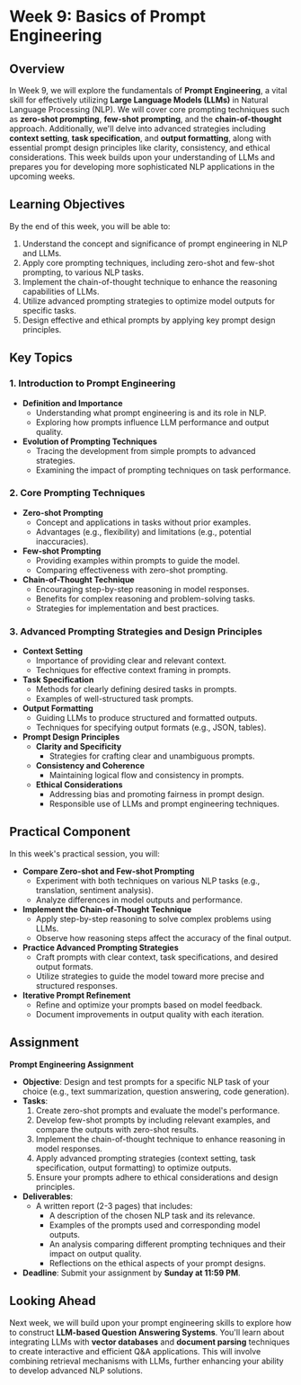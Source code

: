 # Week 9: Basics of Prompt Engineering

## Overview

In Week 9, we will explore the fundamentals of **Prompt Engineering**, a vital skill for effectively utilizing **Large Language Models (LLMs)** in Natural Language Processing (NLP). We will cover core prompting techniques such as **zero-shot prompting**, **few-shot prompting**, and the **chain-of-thought** approach. Additionally, we'll delve into advanced strategies including **context setting**, **task specification**, and **output formatting**, along with essential prompt design principles like clarity, consistency, and ethical considerations. This week builds upon your understanding of LLMs and prepares you for developing more sophisticated NLP applications in the upcoming weeks.

## Learning Objectives

By the end of this week, you will be able to:

1. Understand the concept and significance of prompt engineering in NLP and LLMs.
2. Apply core prompting techniques, including zero-shot and few-shot prompting, to various NLP tasks.
3. Implement the chain-of-thought technique to enhance the reasoning capabilities of LLMs.
4. Utilize advanced prompting strategies to optimize model outputs for specific tasks.
5. Design effective and ethical prompts by applying key prompt design principles.

## Key Topics

### 1. Introduction to Prompt Engineering

- **Definition and Importance**
  - Understanding what prompt engineering is and its role in NLP.
  - Exploring how prompts influence LLM performance and output quality.
- **Evolution of Prompting Techniques**
  - Tracing the development from simple prompts to advanced strategies.
  - Examining the impact of prompting techniques on task performance.

### 2. Core Prompting Techniques

- **Zero-shot Prompting**
  - Concept and applications in tasks without prior examples.
  - Advantages (e.g., flexibility) and limitations (e.g., potential inaccuracies).
- **Few-shot Prompting**
  - Providing examples within prompts to guide the model.
  - Comparing effectiveness with zero-shot prompting.
- **Chain-of-Thought Technique**
  - Encouraging step-by-step reasoning in model responses.
  - Benefits for complex reasoning and problem-solving tasks.
  - Strategies for implementation and best practices.

### 3. Advanced Prompting Strategies and Design Principles

- **Context Setting**
  - Importance of providing clear and relevant context.
  - Techniques for effective context framing in prompts.
- **Task Specification**
  - Methods for clearly defining desired tasks in prompts.
  - Examples of well-structured task prompts.
- **Output Formatting**
  - Guiding LLMs to produce structured and formatted outputs.
  - Techniques for specifying output formats (e.g., JSON, tables).
- **Prompt Design Principles**
  - **Clarity and Specificity**
    - Strategies for crafting clear and unambiguous prompts.
  - **Consistency and Coherence**
    - Maintaining logical flow and consistency in prompts.
  - **Ethical Considerations**
    - Addressing bias and promoting fairness in prompt design.
    - Responsible use of LLMs and prompt engineering techniques.

## Practical Component

In this week's practical session, you will:

- **Compare Zero-shot and Few-shot Prompting**
  - Experiment with both techniques on various NLP tasks (e.g., translation, sentiment analysis).
  - Analyze differences in model outputs and performance.
- **Implement the Chain-of-Thought Technique**
  - Apply step-by-step reasoning to solve complex problems using LLMs.
  - Observe how reasoning steps affect the accuracy of the final output.
- **Practice Advanced Prompting Strategies**
  - Craft prompts with clear context, task specifications, and desired output formats.
  - Utilize strategies to guide the model toward more precise and structured responses.
- **Iterative Prompt Refinement**
  - Refine and optimize your prompts based on model feedback.
  - Document improvements in output quality with each iteration.

## Assignment

**Prompt Engineering Assignment**

- **Objective**: Design and test prompts for a specific NLP task of your choice (e.g., text summarization, question answering, code generation).
- **Tasks**:
  1. Create zero-shot prompts and evaluate the model's performance.
  2. Develop few-shot prompts by including relevant examples, and compare the outputs with zero-shot results.
  3. Implement the chain-of-thought technique to enhance reasoning in model responses.
  4. Apply advanced prompting strategies (context setting, task specification, output formatting) to optimize outputs.
  5. Ensure your prompts adhere to ethical considerations and design principles.
- **Deliverables**:
  - A written report (2-3 pages) that includes:
    - A description of the chosen NLP task and its relevance.
    - Examples of the prompts used and corresponding model outputs.
    - An analysis comparing different prompting techniques and their impact on output quality.
    - Reflections on the ethical aspects of your prompt designs.
- **Deadline**: Submit your assignment by **Sunday at 11:59 PM**.

## Looking Ahead

Next week, we will build upon your prompt engineering skills to explore how to construct **LLM-based Question Answering Systems**. You'll learn about integrating LLMs with **vector databases** and **document parsing** techniques to create interactive and efficient Q&A applications. This will involve combining retrieval mechanisms with LLMs, further enhancing your ability to develop advanced NLP solutions.

```{tableofcontents}

```
